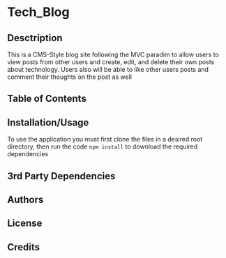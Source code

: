 # Tech_Blog

## Desctription
This is a CMS-Style blog site following the MVC paradim to allow users to view posts from other users and create, edit, and delete their own posts about technology. Users also will be able to like other users posts and comment their thoughts on the post as well

## Table of Contents

## Installation/Usage
To use the application you must first clone the files in a desired root directory, then run the code `npm install` to download the required dependencies 

## 3rd Party Dependencies

## Authors

## License

## Credits
